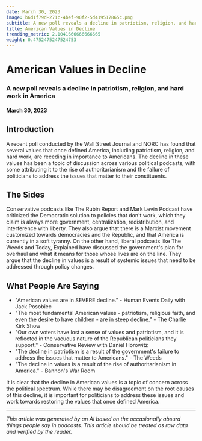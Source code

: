 ```yaml
---
date: March 30, 2023
image: b6d1f79d-271c-4bef-90f2-5d419517865c.png
subtitle: A new poll reveals a decline in patriotism, religion, and hard work in America
title: American Values in Decline
trending_metric: 2.1041666666666665
weight: 0.4752475247524753
---
```

# American Values in Decline
### A new poll reveals a decline in patriotism, religion, and hard work in America
#### March 30, 2023

## Introduction
A recent poll conducted by the Wall Street Journal and NORC has found that several values that once defined America, including patriotism, religion, and hard work, are receding in importance to Americans. The decline in these values has been a topic of discussion across various political podcasts, with some attributing it to the rise of authoritarianism and the failure of politicians to address the issues that matter to their constituents.

## The Sides
Conservative podcasts like The Rubin Report and Mark Levin Podcast have criticized the Democratic solution to policies that don't work, which they claim is always more government, centralization, redistribution, and interference with liberty. They also argue that there is a Marxist movement customized towards democracies and the Republic, and that America is currently in a soft tyranny. On the other hand, liberal podcasts like The Weeds and Today, Explained have discussed the government's plan for overhaul and what it means for those whose lives are on the line. They argue that the decline in values is a result of systemic issues that need to be addressed through policy changes.

## What People Are Saying
- "American values are in SEVERE decline." - Human Events Daily with Jack Posobiec
- "The most fundamental American values - patriotism, religious faith, and even the desire to have children - are in steep decline." - The Charlie Kirk Show
- "Our own voters have lost a sense of values and patriotism, and it is reflected in the vacuous nature of the Republican politicians they support." - Conservative Review with Daniel Horowitz
- "The decline in patriotism is a result of the government's failure to address the issues that matter to Americans." - The Weeds
- "The decline in values is a result of the rise of authoritarianism in America." - Bannon's War Room

It is clear that the decline in American values is a topic of concern across the political spectrum. While there may be disagreement on the root causes of this decline, it is important for politicians to address these issues and work towards restoring the values that once defined America.

 --- 

*This article was generated by an AI based on the occasionally absurd things people say in podcasts. This article should be treated as raw data and verified by the reader.*